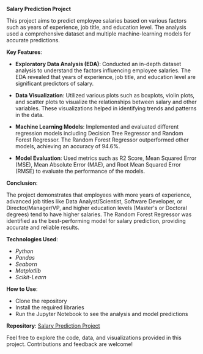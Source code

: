 **Salary Prediction Project**

This project aims to predict employee salaries based on various factors such as years of experience, job title, and education level. The analysis used a comprehensive dataset and multiple machine-learning models for accurate predictions.

**Key Features**:

 - **Exploratory Data Analysis (EDA)**: Conducted an in-depth dataset analysis to understand the factors influencing employee salaries. The EDA revealed that years of experience, job title, and education level are significant predictors of salary.

 - **Data Visualization**: Utilized various plots such as boxplots, violin plots, and scatter plots to visualize the relationships between salary and other variables. These visualizations helped in identifying trends and patterns in the data.

 - **Machine Learning Models**: Implemented and evaluated different regression models including Decision Tree Regressor and Random Forest Regressor. The Random Forest Regressor outperformed other models, achieving an accuracy of 94.6%.

 - **Model Evaluation**: Used metrics such as R2 Score, Mean Squared Error (MSE), Mean Absolute Error (MAE), and Root Mean Squared Error (RMSE) to evaluate the performance of the models.

**Conclusion**:

The project demonstrates that employees with more years of experience, advanced job titles like Data Analyst/Scientist, Software Developer, or Director/Manager/VP, and higher education levels (Master's or Doctoral degrees) tend to have higher salaries. The Random Forest Regressor was identified as the best-performing model for salary prediction, providing accurate and reliable results.

**Technologies Used**:
 - *Python*
 - *Pandas*
 - *Seaborn*
 - *Matplotlib*
 - *Scikit-Learn*

**How to Use**:

 - Clone the repository
 - Install the required libraries
 - Run the Jupyter Notebook to see the analysis and model predictions
   
**Repository**:
[Salary Prediction Project](https://github.com/IreneKibet/Data-Science-Projects/tree/main/Salary%20Prediction)

Feel free to explore the code, data, and visualizations provided in this project. Contributions and feedback are welcome!


